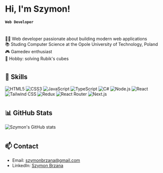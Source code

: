 # Hi, I'm Szymon!

**`Web Developer`**

#

🧑‍💻 Web developer passionate about building modern web applications<br/>
📚 Studing Computer Science at the Opole University of Technology, Poland<br/>
🎮 Gamedev enthusiast<br/>
🧩 Hobby: solving Rubik's cubes<br/>

#

## 🚀 Skills

![HTML5](https://img.shields.io/badge/HTML5-E34F26?style=for-the-badge&logo=html5&logoColor=white)
![CSS3](https://img.shields.io/badge/CSS3-1572B6?style=for-the-badge&logo=css3&logoColor=white)
![JavaScript](https://img.shields.io/badge/JavaScript-F7DF1E?style=for-the-badge&logo=javascript&logoColor=black)
![TypeScript](https://img.shields.io/badge/TypeScript-3178C6?style=for-the-badge&logo=typescript&logoColor=white)
![C#](https://img.shields.io/badge/C%23-239120?style=for-the-badge&logo=c-sharp&logoColor=white)
![Node.js](https://img.shields.io/badge/Node.js-339933?style=for-the-badge&logo=nodedotjs&logoColor=white)
![React](https://img.shields.io/badge/React-20232A?style=for-the-badge&logo=react&logoColor=61DAFB)
![Tailwind CSS](https://img.shields.io/badge/Tailwind%20CSS-38B2AC?style=for-the-badge&logo=tailwind-css&logoColor=white)
![Redux](https://img.shields.io/badge/Redux-764ABC?style=for-the-badge&logo=redux&logoColor=white)
![React Router](https://img.shields.io/badge/React%20Router-CA4245?style=for-the-badge&logo=react-router&logoColor=white)
![Next.js](https://img.shields.io/badge/Next.js-000000?style=for-the-badge&logo=nextdotjs&logoColor=white)

#

## 📊 GitHub Stats

![Szymon's GitHub stats](https://github-readme-stats.vercel.app/api?username=Brzana&show_icons=true&theme=radical)

#

## 📫 Contact

- Email: [szymonbrzana@gmail.com](mailto:szymonbrzana@gmail.com)
- LinkedIn: [Szymon Brzana](https://www.linkedin.com/in/szymon-brzana-6a79312b9/)

#

